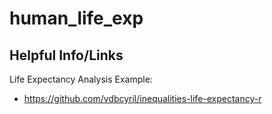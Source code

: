 # human_life_exp

## Helpful Info/Links
Life Expectancy Analysis Example:
- https://github.com/vdbcyril/inequalities-life-expectancy-r
